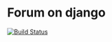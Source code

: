 # Forum on django
[![Build Status](https://travis-ci.com/ArturBa/CS50-s-Web-Programming-with-Python-and-JavaScript.svg?branch=web50/projects/2020/x/final)](https://travis-ci.com/ArturBa/CS50-s-Web-Programming-with-Python-and-JavaScript)
